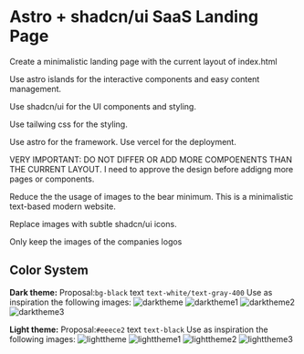 # Astro + shadcn/ui SaaS Landing Page

Create a minimalistic landing page with the current layout of index.html

Use astro islands for the interactive components and easy content management.

Use shadcn/ui for the UI components and styling.

Use tailwing css for the styling.

Use astro for the framework.
Use vercel for the deployment.

VERY IMPORTANT:
DO NOT DIFFER OR ADD MORE COMPOENENTS THAN THE CURRENT LAYOUT.
I need to approve the design before addigng more pages or components.

Reduce the the usage of images to the bear minimum. This is a minimalistic text-based modern website.

Replace images with subtle shadcn/ui icons.

Only keep the images of the companies logos

## Color System
**Dark theme:** 
Proposal:`bg-black` text `text-white/text-gray-400` 
Use as inspiration the following images:
![darktheme](darktheme.png)
![darktheme1](darktheme_1.png)
![darktheme2](darktheme_2.png)
![darktheme3](darktheme_3.png)

**Light theme:** Proposal:`#eeece2` text `text-black`
Use as inspiration the following images:
![lighttheme](light_theme.png)
![lighttheme1](light_theme_1.png)
![lighttheme2](light_theme_2.png)
![lighttheme3](light_theme_3.png)

